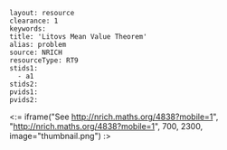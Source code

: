 ````
layout: resource
clearance: 1
keywords:
title: 'Litovs Mean Value Theorem'
alias: problem
source: NRICH
resourceType: RT9
stids1: 
  - a1
stids2:
pvids1:
pvids2:

````

<:= iframe("See http://nrich.maths.org/4838?mobile=1", "http://nrich.maths.org/4838?mobile=1", 700, 2300, image="thumbnail.png") :>

